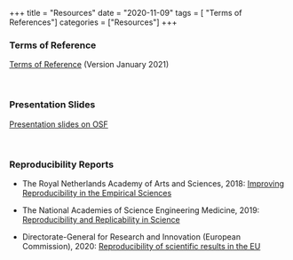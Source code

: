 +++
title = "Resources"
date = "2020-11-09"
tags = [ "Terms of References"]
categories = ["Resources"]
+++

### Terms of Reference
[Terms of Reference](SwissRNTermsofReferenceV05.pdf) (Version January 2021)

&nbsp;

### Presentation Slides
[Presentation slides on OSF](https://osf.io/gzntw/)

&nbsp;

### Reproducibility Reports
* The Royal Netherlands Academy of Arts and Sciences, 2018: [Improving Reproducibility in the Empirical Sciences](https://www.knaw.nl/en/news/publications/replication-studies)

* The National Academies of Science Engineering Medicine, 2019:
[Reproducibility and Replicability in Science](https://www.nationalacademies.org/our-work/reproducibility-and-replicability-in-science)

* Directorate-General for Research and Innovation (European Commission), 2020: [Reproducibility of scientific results in the EU](https://op.europa.eu/en/publication-detail/-/publication/6bc538ad-344f-11eb-b27b-01aa75ed71a1/language-en)
